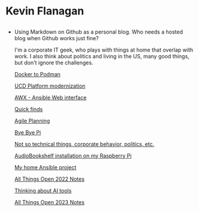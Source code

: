 # Kevin Flanagan
- ## 
  Using Markdown on Github as a personal blog.  Who needs a hosted blog when Github works just fine?  
  
  I'm a corporate IT geek, who plays with things at home that overlap with work. I also think about politics and living in the US, many good things, but don't ignore the challenges.

  [Docker to Podman](../Linux-DesktopStuff/README.md)
 
  [UCD Platform modernization](includes/PlatformModernization.md)
 
  [AWX - Ansible Web interface](includes/AWX.md)
  
  [Quick finds](includes/quick.md)
  
  [Agile Planning](includes/AgilePlanning.md)
  
  [Bye Bye Pi](includes/ByeByePi.md) 
  
  [Not so technical things, corporate behavior, politics, etc.](includes/Latest.md)
  
  [AudioBookshelf installation on my Raspberry Pi](includes/audiobookshelf.md)
  
  [My home Ansible project](includes/HomeAnsibleProject.md)
  
  [All Things Open 2022 Notes](includes/ATO2022Notes.md)
  
  [Thinking about AI tools](includes/AI%20tool%20thoughts.md)
  
  [All Things Open 2023 Notes](includes/ATO2023Notes.md)
